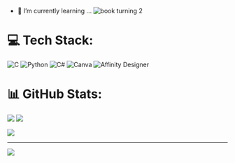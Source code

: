 - 🌱 I’m currently learning ... ![book turning 2](https://github.com/user-attachments/assets/d7f1b2e1-bf41-487e-9336-2f8a33aaf39e)


# 💻 Tech Stack:
![C](https://img.shields.io/badge/c-%2300599C.svg?style=plastic&logo=c&logoColor=white) ![Python](https://img.shields.io/badge/python-3670A0?style=plastic&logo=python&logoColor=ffdd54) ![C#](https://img.shields.io/badge/c%23-%23239120.svg?style=plastic&logo=csharp&logoColor=white) ![Canva](https://img.shields.io/badge/Canva-%2300C4CC.svg?style=plastic&logo=Canva&logoColor=white) ![Affinity Designer](https://img.shields.io/badge/affinity%20desginer-%231B72BE.svg?style=plastic&logo=affinity-designer&logoColor=white)
# 📊 GitHub Stats:
![](https://github-readme-stats.vercel.app/api?username=JoBEph&theme=tokyonight&hide_border=false&include_all_commits=true&count_private=false) ![](https://github-readme-stats.vercel.app/api/top-langs/?username=JoBEph&theme=tokyonight&hide_border=false&include_all_commits=true&count_private=false&layout=compact)

![](https://github-readme-streak-stats.herokuapp.com/?user=JoBEph&theme=tokyonight&hide_border=false)<br/>

---
[![](https://visitcount.itsvg.in/api?id=JoBEph&icon=0&color=0)](https://visitcount.itsvg.in)

<!-- Proudly created with GPRM ( https://gprm.itsvg.in ) -->
